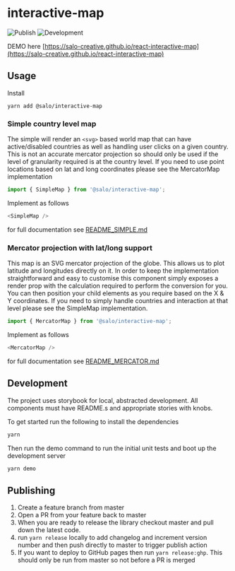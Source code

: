 # interactive-map

![Publish](https://github.com/salo-creative/react-interactive-map/workflows/Publish/badge.svg)
![Development](https://github.com/salo-creative/react-interactive-map/workflows/Development/badge.svg)

DEMO here [https://salo-creative.github.io/react-interactive-map](https://salo-creative.github.io/react-interactive-map)

## Usage

Install

```
yarn add @salo/interactive-map
```

### Simple country level map

The simple will render an `<svg>` based world map that can have active/disabled countries as well as handling user clicks on a given country. This is not an accurate mercator projection so should only be used if the level of granularity required is at the country level. If you need to use point locations based on lat and long coordinates please see the MercatorMap implementation

```javascript
import { SimpleMap } from '@salo/interactive-map';
```

Implement as follows

```javascript
<SimpleMap />
```

for full documentation see [README_SIMPLE.md](https://github.com/salo-creative/react-interactive-map/blob/master/README_SIMPLE.md)

### Mercator projection with lat/long support

This map is an SVG mercator projection of the globe. This allows us to plot latitude and longitudes directly on it. In order to keep the implementation straightforward and easy to customise this component simply exposes a render prop with the calculation required to perform the conversion for you. You can then position your child elements as you require based on the X & Y coordinates. If you need to simply handle countries and interaction at that level please see the SimpleMap implementation.

```javascript
import { MercatorMap } from '@salo/interactive-map';
```

Implement as follows

```javascript
<MercatorMap />
```

for full documentation see [README_MERCATOR.md](https://github.com/salo-creative/react-interactive-map/blob/master/README_MERCATOR.md)

## Development

The project uses storybook for local, abstracted development. All components must have README.s and appropriate stories with knobs.

To get started run the following to install the dependencies
```bash
yarn
```

Then run the demo command to run the initial unit tests and boot up the development server
```bash
yarn demo
```


## Publishing

1. Create a feature branch from master
2. Open a PR from your feature back to master
3. When you are ready to release the library checkout master and pull down the latest code.
4. run `yarn release` locally to add changelog and increment version number and then push directly to master to trigger publish action
5. If you want to deploy to GitHub pages then run `yarn release:ghp`. This should only be run from master so not before a PR is merged
